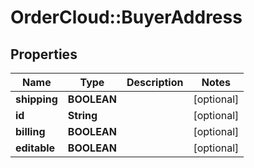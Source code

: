 # OrderCloud::BuyerAddress

## Properties
Name | Type | Description | Notes
------------ | ------------- | ------------- | -------------
**shipping** | **BOOLEAN** |  | [optional] 
**id** | **String** |  | [optional] 
**billing** | **BOOLEAN** |  | [optional] 
**editable** | **BOOLEAN** |  | [optional] 


